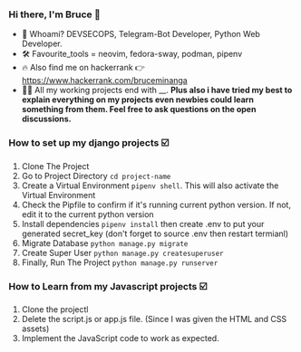 ### Hi there, I'm Bruce 👋

- 🌱 Whoami? DEVSECOPS, Telegram-Bot Developer, Python Web Developer.
- 🛠 Favourite_tools = neovim, fedora-sway, podman, pipenv 
- 🔥 Also find me on hackerrank 👉 https://www.hackerrank.com/bruceminanga
- 👨‍🏭 All my working projects end with __. **Plus also i have tried my best to explain everything on my projects even newbies could learn something from them. Feel free to ask questions on the open discussions.**

### How to set up my django projects :ballot_box_with_check:
1. Clone The Project 
2. Go to Project Directory `cd project-name`
3. Create a Virtual Environment `pipenv shell`. This will also activate the Virtual Environment
4. Check the Pipfile to confirm if it's running current python version. If not, edit it to the current python version
5. Install dependencies `pipenv install` then create .env to put your generated secret_key (don't forget to source .env then restart termianl)
6. Migrate Database `python manage.py migrate`
7. Create Super User `python manage.py createsuperuser`
8. Finally, Run The Project `python manage.py runserver` 

### How to Learn from my Javascript projects :ballot_box_with_check:
1. Clone the projectl
2. Delete the script.js or app.js file. (Since I was given the HTML and CSS assets)
3. Implement the JavaScript code to work as expected.




